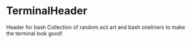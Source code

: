 # TerminalHeader
Header for bash 
Collection of random acii art and bash oneliners to make the terminal look good!
